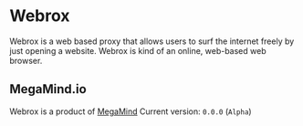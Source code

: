 # Webrox

Webrox is a web based proxy that allows users to surf the internet freely by just opening a website.
Webrox is kind of an online, web-based web browser.

## MegaMind.io

Webrox is a product of [MegaMind](http://megamind.io/)
Current version: `0.0.0` (`Alpha`)